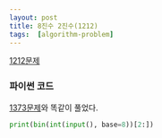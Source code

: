 ```yaml
---
layout: post
title: 8진수 2진수(1212)
tags:  [algorithm-problem]
---
```


[1212문제](https://www.acmicpc.net/problem/1212)

### 파이썬 코드
[1373문제](https://toodifficulto.github.io/2020/02/12/baekjoon_1373/)와 똑같이 풀었다.

~~~python
print(bin(int(input(), base=8))[2:])
~~~
